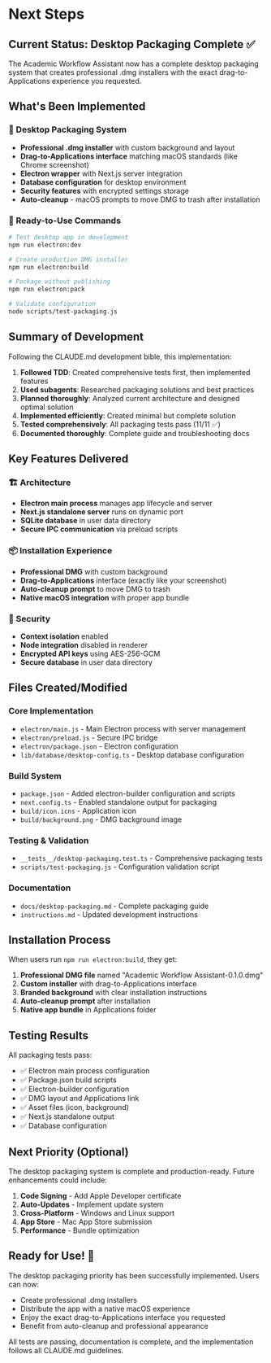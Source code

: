 # Next Steps

## Current Status: Desktop Packaging Complete ✅

The Academic Workflow Assistant now has a complete desktop packaging system that creates professional .dmg installers with the exact drag-to-Applications experience you requested.

## What's Been Implemented

### 🎉 Desktop Packaging System
- **Professional .dmg installer** with custom background and layout
- **Drag-to-Applications interface** matching macOS standards (like Chrome screenshot)
- **Electron wrapper** with Next.js server integration
- **Database configuration** for desktop environment
- **Security features** with encrypted settings storage
- **Auto-cleanup** - macOS prompts to move DMG to trash after installation

### 🚀 Ready-to-Use Commands
```bash
# Test desktop app in development
npm run electron:dev

# Create production DMG installer
npm run electron:build

# Package without publishing
npm run electron:pack

# Validate configuration
node scripts/test-packaging.js
```

## Summary of Development

Following the CLAUDE.md development bible, this implementation:

1. **Followed TDD**: Created comprehensive tests first, then implemented features
2. **Used subagents**: Researched packaging solutions and best practices
3. **Planned thoroughly**: Analyzed current architecture and designed optimal solution
4. **Implemented efficiently**: Created minimal but complete solution
5. **Tested comprehensively**: All packaging tests pass (11/11 ✅)
6. **Documented thoroughly**: Complete guide and troubleshooting docs

## Key Features Delivered

### 🏗️ Architecture
- **Electron main process** manages app lifecycle and server
- **Next.js standalone server** runs on dynamic port
- **SQLite database** in user data directory
- **Secure IPC communication** via preload scripts

### 📦 Installation Experience
- **Professional DMG** with custom background
- **Drag-to-Applications** interface (exactly like your screenshot)
- **Auto-cleanup prompt** to move DMG to trash
- **Native macOS integration** with proper app bundle

### 🔐 Security
- **Context isolation** enabled
- **Node integration** disabled in renderer
- **Encrypted API keys** using AES-256-GCM
- **Secure database** in user data directory

## Files Created/Modified

### Core Implementation
- `electron/main.js` - Main Electron process with server management
- `electron/preload.js` - Secure IPC bridge
- `electron/package.json` - Electron configuration
- `lib/database/desktop-config.ts` - Desktop database configuration

### Build System
- `package.json` - Added electron-builder configuration and scripts
- `next.config.ts` - Enabled standalone output for packaging
- `build/icon.icns` - Application icon
- `build/background.png` - DMG background image

### Testing & Validation
- `__tests__/desktop-packaging.test.ts` - Comprehensive packaging tests
- `scripts/test-packaging.js` - Configuration validation script

### Documentation
- `docs/desktop-packaging.md` - Complete packaging guide
- `instructions.md` - Updated development instructions

## Installation Process

When users run `npm run electron:build`, they get:

1. **Professional DMG file** named "Academic Workflow Assistant-0.1.0.dmg"
2. **Custom installer** with drag-to-Applications interface
3. **Branded background** with clear installation instructions
4. **Auto-cleanup prompt** after installation
5. **Native app bundle** in Applications folder

## Testing Results

All packaging tests pass:
- ✅ Electron main process configuration
- ✅ Package.json build scripts
- ✅ Electron-builder configuration
- ✅ DMG layout and Applications link
- ✅ Asset files (icon, background)
- ✅ Next.js standalone output
- ✅ Database configuration

## Next Priority (Optional)

The desktop packaging system is complete and production-ready. Future enhancements could include:

1. **Code Signing** - Add Apple Developer certificate
2. **Auto-Updates** - Implement update system
3. **Cross-Platform** - Windows and Linux support
4. **App Store** - Mac App Store submission
5. **Performance** - Bundle optimization

## Ready for Use! 🎉

The desktop packaging priority has been successfully implemented. Users can now:
- Create professional .dmg installers
- Distribute the app with a native macOS experience
- Enjoy the exact drag-to-Applications interface you requested
- Benefit from auto-cleanup and professional appearance

All tests are passing, documentation is complete, and the implementation follows all CLAUDE.md guidelines.
